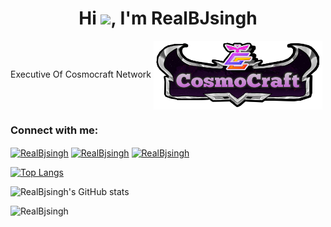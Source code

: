 <h1 align="center">Hi <img src="https://raw.githubusercontent.com/MartinHeinz/MartinHeinz/master/wave.gif" width="30px">, I'm RealBJsingh</h1>
  
 Executive Of Cosmocraft Network
<a href="#" target="blank"><img align="center" src="img/20210208_111648.png" height="110" width="270" /></a>


<h3 align="left">Connect with me:</h3>
<p align="left">
<a href="https://twitter.com/Realbjsingh" target="blank"><img align="center" src="https://cdn.jsdelivr.net/npm/simple-icons@3.0.1/icons/twitter.svg" alt="RealBjsingh" height="50" width="70" /></a>
<a href="https://youtube.com/channel/UC7GkJA4mV-X_0HfPo4cN_qA" target="blank"><img align="center" src="https://cdn.jsdelivr.net/npm/simple-icons@3.0.1/icons/youtube.svg" alt="RealBjsingh" height="50" width="70" /></a>
<a href="https://discord.cosmocraft.org" target="blank"><img align="center" src="https://cdn.jsdelivr.net/npm/simple-icons@3.0.1/icons/discord.svg" alt="RealBjsingh" height="50" width="70" /></a>
</p>


[![Top Langs](https://github-readme-stats.vercel.app/api/top-langs/?username=RealBJsingh&layout=compact)](https://github.com/RealBjsingh/github-readme-stats)

![RealBjsingh's GitHub stats](https://github-readme-stats.vercel.app/api?username=RealBjsingh&show_icons=true&theme=radical)

<p align="left"> <img src="https://komarev.com/ghpvc/?username=RealBJsingh&label=Profile%20views&color=0e75b6&style=flat" alt="RealBjsingh" height="30" width="270" /> </p>
